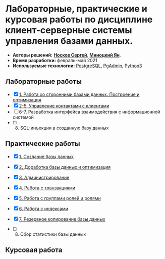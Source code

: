 # Лабораторные, практические и курсовая работы по дисциплине клиент-серверные системы управления базами данных.

* **Авторы решений:** [**Носков Сергей**](https://github.com/noskovsv), [**Миноцкий Ян**](https://github.com/Yan-Minotskiy).
* **Время разработки:** февраль-май 2021
* **Используемые технологии:** [PostgreSQL](https://www.postgresql.org/), [PgAdmin](https://www.pgadmin.org/), [Python3](https://www.python.org/)

## Лабораторные работы

- [x] [1. Работа со сторонними базами данных. Построение и оптимизация](Лабораторные%20работы/Лабораторная%20№1%20-%20Работа%20со%20стороннними%20базами%20данных.%20Построение%20и%20оптимизация.md)
- [x] [2-5. Управление контактами с клиентами](Лабораторные%20работы/Лабораторная%20№2-5%20-%20Управление%20контактами%20с%20клиентами.md)
- [ ] 6-7. Разработка интерфейса взаимодействия с информационной системой
- [ ] 8. SQL-инъекции в созданную базу данных

## Практические работы

- [x] [1. Создание базы данных](./Практические%20работы/Практика%20№1%20-%20Создание%20базы%20данных.md)

- [x] [2. Доработка базы данных и оптимизация](./Практические%20работы/Практика%20№1%20-%20Создание%20базы%20данных.md)

- [x] [3. Администрирование](./Практические%20работы/Практика%20№3%20-%20Администрирование.md)

- [x] [4. Работа с транзакциями](//Практические%20работы/Практика%20№4%20-%20Работа%20с%20транзакциями.md)

- [x] [5. Работа с группами ролей и ролями](./Практические%20работы/Практика%20№5%20-%20Работа%20с%20группами%20ролей%20и%20ролями.md) 
- [x] [6. Работа с индексами](Практика%20№6%20-%20Работа%20с%20индексами.md)
- [x] [7. Резервное копирование базы данных](./Практические%20работы/Практика%20№7%20-%20Резервное%20копирование%20базы%20данных.md)
- [ ] 8. Сбор статистики базы данных

## Курсовая работа